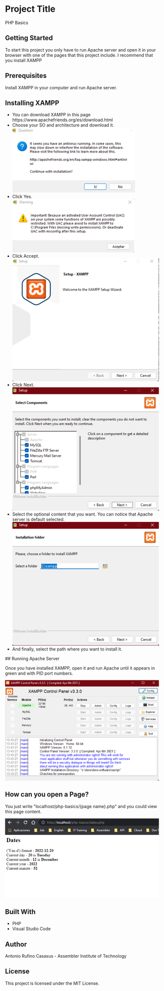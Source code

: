 # Project Title
<p>PHP Basics</p>

## Getting Started
<p>To start this project you only have to run Apache server and open it in your browser with one of the pages that this project include. I recommend that you install XAMPP</p>

## Prerequisites
<p>Install XAMPP in your computer and run Apache server.</p>

## Installing XAMPP
<ul>
  <li>You can download XAMPP in this page https://www.apachefriends.org/es/download.html</li>
  <li>Choose your SO and architecture and download it.</li>


<img alt="1" src="assets/1.png" />
<li>Click Yes.</li>
<img alt="2" src="assets/2.png" />
<li>Click Accept.</li>
<img alt="3" src="assets/3.png" />
<li>Click Next.</li>
<img alt="4" src="assets/4.png" />
<li>Select the optional content that you want. You can notice that Apache server is default selected.</li>
<img alt="5" src="assets/5.png" />
<li>And finally, select the path where you want to install it.</li>
</ul>
## Running Apache Server
<p>Once you have installed XAMPP, open it and run Apache until it appears in green and with PID port numbers.</p>
<img alt="Apache" src="assets/run.png" />

## How can you open a Page?
<p>You just write "localhost/php-basics/{page name}.php" and you could view this page content.</p>
<img alt="URL" src="assets/path.png" />


## Built With
<ul>
  <li>PHP</li>
  <li>Visual Studio Code</li>
</ul>

## Author
Antonio Rufino Casasus - Assembler Institute of Technology

## License
This project is licensed under the MIT License.
